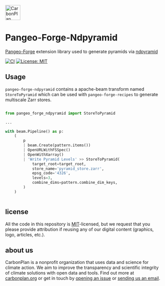 <p align="left" >
<a href='https://carbonplan.org'>
<picture>
  <source media="(prefers-color-scheme: dark)" srcset="https://carbonplan-assets.s3.amazonaws.com/monogram/light-small.png">
  <img alt="CarbonPlan monogram." height="48" src="https://carbonplan-assets.s3.amazonaws.com/monogram/dark-small.png">
</picture>
</a>
</p>

# Pangeo-Forge-Ndpyramid

[Pangeo-Forge](https://pangeo-forge.readthedocs.io/en/latest/) extension library used to generate pyramids via [ndpyramid](https://github.com/carbonplan/ndpyramid)

[![CI](https://github.com/carbonplan/python-project-template/actions/workflows/main.yaml/badge.svg)](https://github.com/carbonplan/python-project-template/actions/workflows/main.yaml)
[![License: MIT](https://img.shields.io/badge/License-MIT-blue.svg)](https://opensource.org/licenses/MIT)

## Usage

`pangeo-forge-ndpyramid` contains a apache-beam transform named `StoreToPyramid` which can be used with `pangeo-forge-recipes` to generate multiscale Zarr stores.
```python

from pangeo_forge_ndpyramid import StoreToPyramid

...

with beam.Pipeline() as p:
    (
        p
        | beam.Create(pattern.items())
        | OpenURLWithFSSpec()
        | OpenWithXarray()
        | 'Write Pyramid Levels' >> StoreToPyramid(
            target_root=target_root,
            store_name='pyramid_store.zarr',
            epsg_code='4326',
            levels=3,
            combine_dims=pattern.combine_dim_keys,
        )
    )



```

## license

All the code in this repository is [MIT](https://choosealicense.com/licenses/mit/)-licensed, but we request that you please provide attribution if reusing any of our digital content (graphics, logo, articles, etc.).

## about us

CarbonPlan is a nonprofit organization that uses data and science for climate action. We aim to improve the transparency and scientific integrity of climate solutions with open data and tools. Find out more at [carbonplan.org](https://carbonplan.org/) or get in touch by [opening an issue](https://github.com/carbonplan/python-project-template/issues/new) or [sending us an email](mailto:hello@carbonplan.org).
